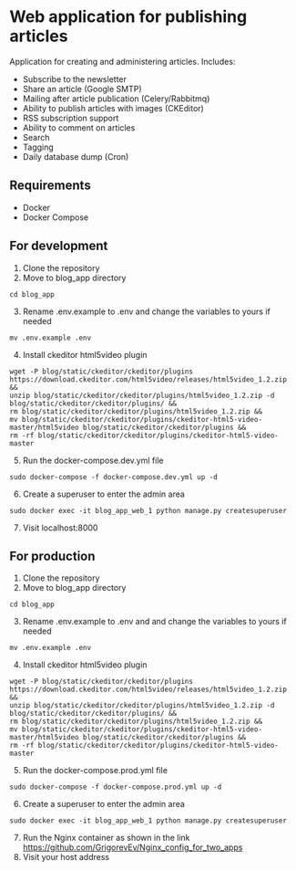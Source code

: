# Web application for publishing articles
Application for creating and administering articles.
Includes:
* Subscribe to the newsletter
* Share an article (Google SMTP)
* Mailing after article publication (Celery/Rabbitmq)
* Ability to publish articles with images (CKEditor)
* RSS subscription support
* Ability to comment on articles
* Search
* Tagging
* Daily database dump (Cron)

## Requirements
- Docker
- Docker Compose

## For development
1. Clone the repository
2. Move to blog_app directory
```
cd blog_app
```
3. Rename .env.example to .env and change the variables to yours if needed
```
mv .env.example .env
```
4. Install ckeditor html5video plugin
```
wget -P blog/static/ckeditor/ckeditor/plugins  https://download.ckeditor.com/html5video/releases/html5video_1.2.zip &&
unzip blog/static/ckeditor/ckeditor/plugins/html5video_1.2.zip -d blog/static/ckeditor/ckeditor/plugins/ && 
rm blog/static/ckeditor/ckeditor/plugins/html5video_1.2.zip &&
mv blog/static/ckeditor/ckeditor/plugins/ckeditor-html5-video-master/html5video blog/static/ckeditor/ckeditor/plugins && 
rm -rf blog/static/ckeditor/ckeditor/plugins/ckeditor-html5-video-master
```
5. Run the docker-compose.dev.yml file
```
sudo docker-compose -f docker-compose.dev.yml up -d
```
6. Create a superuser to enter the admin area
```
sudo docker exec -it blog_app_web_1 python manage.py createsuperuser
```
7. Visit localhost:8000

## For production
1. Clone the repository
2. Move to blog_app directory
```
cd blog_app
```
3. Rename .env.example to .env and and change the variables to yours if needed
```
mv .env.example .env
```
4. Install ckeditor html5video plugin
```
wget -P blog/static/ckeditor/ckeditor/plugins  https://download.ckeditor.com/html5video/releases/html5video_1.2.zip &&
unzip blog/static/ckeditor/ckeditor/plugins/html5video_1.2.zip -d blog/static/ckeditor/ckeditor/plugins/ && 
rm blog/static/ckeditor/ckeditor/plugins/html5video_1.2.zip &&
mv blog/static/ckeditor/ckeditor/plugins/ckeditor-html5-video-master/html5video blog/static/ckeditor/ckeditor/plugins && 
rm -rf blog/static/ckeditor/ckeditor/plugins/ckeditor-html5-video-master
```
5. Run the docker-compose.prod.yml file
```
sudo docker-compose -f docker-compose.prod.yml up -d
```
6. Create a superuser to enter the admin area
```
sudo docker exec -it blog_app_web_1 python manage.py createsuperuser
```
7. Run the Nginx container as shown in the link 
https://github.com/GrigorevEv/Nginx_config_for_two_apps
8. Visit your host address
